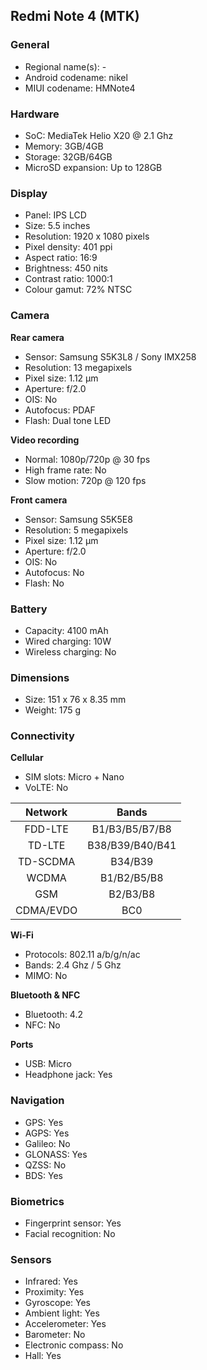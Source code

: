 ## Redmi Note 4 (MTK)

### General

* Regional name(s): -
* Android codename: nikel
* MIUI codename: HMNote4

### Hardware

* SoC: MediaTek Helio X20 @ 2.1 Ghz
* Memory: 3GB/4GB
* Storage: 32GB/64GB
* MicroSD expansion: Up to 128GB

### Display

* Panel: IPS LCD
* Size: 5.5 inches
* Resolution: 1920 x 1080 pixels
* Pixel density: 401 ppi
* Aspect ratio: 16:9
* Brightness: 450 nits
* Contrast ratio: 1000:1
* Colour gamut: 72% NTSC

### Camera

**Rear camera**

* Sensor: Samsung S5K3L8 / Sony IMX258
* Resolution: 13 megapixels
* Pixel size: 1.12 µm
* Aperture: f/2.0
* OIS: No
* Autofocus: PDAF
* Flash: Dual tone LED

**Video recording**

* Normal: 1080p/720p @ 30 fps
* High frame rate: No
* Slow motion: 720p @ 120 fps

**Front camera**

* Sensor: Samsung S5K5E8
* Resolution: 5 megapixels
* Pixel size: 1.12 µm
* Aperture: f/2.0
* OIS: No
* Autofocus: No
* Flash: No

### Battery

* Capacity: 4100 mAh
* Wired charging: 10W
* Wireless charging: No

### Dimensions

* Size: 151 x 76 x 8.35 mm
* Weight: 175 g

### Connectivity

**Cellular**

* SIM slots: Micro + Nano
* VoLTE: No

|  Network  | Bands |
|:---------:|:---------------:|
|  FDD-LTE  |  B1/B3/B5/B7/B8 |
|   TD-LTE  | B38/B39/B40/B41 |
|  TD-SCDMA |     B34/B39     |
|   WCDMA   |   B1/B2/B5/B8   |
|    GSM    |     B2/B3/B8    |
| CDMA/EVDO |       BC0       |

**Wi-Fi**

* Protocols: 802.11 a/b/g/n/ac
* Bands: 2.4 Ghz / 5 Ghz
* MIMO: No

**Bluetooth & NFC**

* Bluetooth: 4.2
* NFC: No

**Ports**

* USB: Micro
* Headphone jack: Yes

### Navigation

* GPS: Yes
* AGPS: Yes
* Galileo: No
* GLONASS: Yes
* QZSS: No
* BDS: Yes

### Biometrics

* Fingerprint sensor: Yes
* Facial recognition: No

### Sensors

* Infrared: Yes
* Proximity: Yes
* Gyroscope: Yes
* Ambient light: Yes
* Accelerometer: Yes
* Barometer: No
* Electronic compass: No
* Hall: Yes